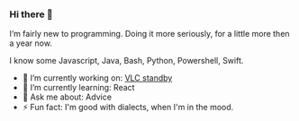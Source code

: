 ### Hi there 👋

I‘m fairly new to programming. Doing it more seriously, for a little more then a year now.

I know some Javascript, Java, Bash, Python, Powershell, Swift.

- 🔭 I’m currently working on: [VLC standby](https://github.com/ikem-krueger/vlc-standby-after-playback)
- 🌱 I’m currently learning: React
- 💬 Ask me about: Advice
- ⚡ Fun fact: I'm good with dialects, when I'm in the mood.
